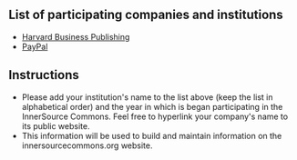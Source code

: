 ## List of participating companies and institutions
* [Harvard Business Publishing](https://hbr.org)
* [PayPal](http://paypal.github.io/InnerSourceCommons/)

## Instructions
* Please add your institution's name to the list above (keep the list in alphabetical order) and the year in which is began participating in the InnerSource Commons. Feel free to hyperlink your company's name to its public website.
* This information will be used to build and maintain information on the innersourcecommons.org website.